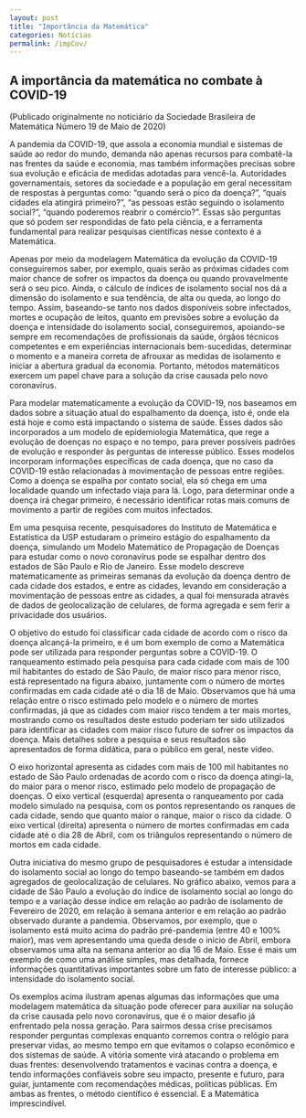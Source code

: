 ```yaml
---
layout: post
title: "Importância da Matemática"
categories: Notícias
permalink: /impCov/
---
```


## A importância da matemática no combate à COVID-19

(Publicado originalmente no noticiário da Sociedade Brasileira de Matemática Número 19 de Maio de 2020)

A pandemia da COVID-19, que assola a economia mundial e sistemas de saúde ao redor do mundo, demanda não apenas recursos para combatê-la nas frentes da saúde e economia, mas também informações precisas sobre sua evolução e eficácia de medidas adotadas para vencê-la. Autoridades governamentais, setores da sociedade e a população em geral necessitam de respostas à perguntas como: “quando será o pico da doença?”, “quais cidades ela atingirá primeiro?”, “as pessoas estão seguindo o isolamento social?”, “quando poderemos reabrir o comércio?”. Essas são perguntas que só podem ser respondidas de fato pela ciência, e a ferramenta fundamental para realizar pesquisas científicas nesse contexto é a Matemática.

Apenas por meio da modelagem Matemática da evolução da COVID-19 conseguiremos saber, por exemplo, quais serão as próximas cidades com maior chance de sofrer os impactos da doença ou quando provavelmente será o seu pico. Ainda, o cálculo de índices de isolamento social nos dá a dimensão do isolamento e sua tendência, de alta ou queda, ao longo do tempo. Assim, baseando-se tanto nos dados disponíveis sobre infectados, mortes e ocupação de leitos, quanto em previsões sobre a evolução da doença e intensidade do isolamento social, conseguiremos, apoiando-se sempre em recomendações de profissionais da saúde, órgãos técnicos competentes e em experiências internacionais bem-sucedidas, determinar o momento e a maneira correta de afrouxar as medidas de isolamento e iniciar a abertura gradual da economia. Portanto, métodos matemáticos exercem um papel chave para a solução da crise causada pelo novo coronavírus.

Para modelar matematicamente a evolução da COVID-19, nos baseamos em dados sobre a situação atual do espalhamento da doença, isto é, onde ela está hoje e como está impactando o sistema de saúde. Esses dados são incorporados a um modelo de epidemiologia Matemática, que rege a evolução de doenças no espaço e no tempo, para prever possíveis padrões de evolução e responder às perguntas de interesse público. Esses modelos incorporam informações específicas de cada doença, que no caso da COVID-19 estão relacionadas à movimentação de pessoas entre regiões. Como a doença se espalha por contato social, ela só chega em uma localidade quando um infectado viaja para lá. Logo, para determinar onde a doença irá chegar primeiro, é necessário identificar rotas mais comuns de movimento a partir de regiões com muitos infectados.

Em uma pesquisa recente, pesquisadores do Instituto de Matemática e Estatística da USP estudaram o primeiro estágio do espalhamento da doença, simulando um Modelo Matemático de Propagação de Doenças para estudar como o novo coronavírus pode se espalhar dentro dos estados de São Paulo e Rio de Janeiro. Esse modelo descreve matematicamente as primeiras semanas da evolução da doença dentro de cada cidade dos estados, e entre as cidades, levando em consideração a movimentação de pessoas entre as cidades, a qual foi mensurada através de dados de geolocalização de celulares, de forma agregada e sem ferir a privacidade dos usuários.

O objetivo do estudo foi classificar cada cidade de acordo com o risco da doença alcançá-la primeiro, e é um bom exemplo de como a Matemática pode ser utilizada para responder perguntas sobre a COVID-19. O ranqueamento estimado pela pesquisa para cada cidade com mais de 100 mil habitantes do estado de São Paulo, de maior risco para menor risco, está representado na figura abaixo, juntamente com o número de mortes confirmadas em cada cidade até o dia 18 de Maio. Observamos que há uma relação entre o risco estimado pelo modelo e o número de mortes confirmadas, já que as cidades com maior risco tendem a ter mais mortes, mostrando como os resultados deste estudo poderiam ter sido utilizados para identificar as cidades com maior risco futuro de sofrer os impactos da doença. Mais detalhes sobre a pesquisa e seus resultados são apresentados de forma didática, para o público em geral, neste vídeo.

O eixo horizontal apresenta as cidades com mais de 100 mil habitantes no estado de São Paulo ordenadas de acordo com o risco da doença atingi-la, do maior para o menor risco, estimado pelo modelo de propagação de doenças. O eixo vertical (esquerda) apresenta o ranqueamento por cada modelo simulado na pesquisa, com os pontos representando os ranques de cada cidade, sendo que quanto maior o ranque, maior o risco da cidade. O eixo vertical (direita) apresenta o número de mortes confirmadas em cada cidade até o dia 28 de Abril, com os triângulos representando o número de mortos em cada cidade.

Outra iniciativa do mesmo grupo de pesquisadores é estudar a intensidade do isolamento social ao longo do tempo baseando-se também em dados agregados de geolocalização de celulares. No gráfico abaixo, vemos para a cidade de São Paulo a evolução do índice de isolamento social ao longo do tempo e a variação desse índice em relação ao padrão de isolamento de Fevereiro de 2020, em relação à semana anterior e em relação ao padrão observado durante a pandemia. Observamos, por exemplo, que o isolamento está muito acima do padrão pré-pandemia (entre 40 e 100% maior), mas vem apresentando uma queda desde o início de Abril, embora observamos uma alta na semana anterior ao dia 16 de Maio. Esse é mais um exemplo de como uma análise simples, mas detalhada, fornece informações quantitativas importantes sobre um fato de interesse público: a intensidade do isolamento social.

Os exemplos acima ilustram apenas algumas das informações que uma modelagem matemática da situação pode oferecer para auxiliar na solução da crise causada pelo novo coronavírus, que é o maior desafio já enfrentado pela nossa geração. Para sairmos dessa crise precisamos responder perguntas complexas enquanto corremos contra o relógio para preservar vidas, ao mesmo tempo em que evitamos o colapso econômico e dos sistemas de saúde. A vitória somente virá atacando o problema em duas frentes: desenvolvendo tratamentos e vacinas contra a doença, e tendo informações confiáveis sobre seu impacto, presente e futuro, para guiar, juntamente com recomendações médicas, políticas públicas. Em ambas as frentes, o método científico é essencial. E a Matemática imprescindível.